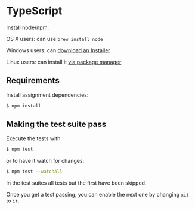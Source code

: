 # TypeScript

Install node/npm:

OS X users: can use `brew install node`

Windows users: can [download an Installer](https://nodejs.org/en/download/)

Linux users: can install it [via package manager](https://nodejs.org/en/download/package-manager/)

## Requirements

Install assignment dependencies:

```bash
$ npm install
```

## Making the test suite pass

Execute the tests with:

```bash
$ npm test
```

or to have it watch for changes:

```bash
$ npm test --watchAll
```

In the test suites all tests but the first have been skipped.

Once you get a test passing, you can enable the next one by changing `xit` to
`it`.
